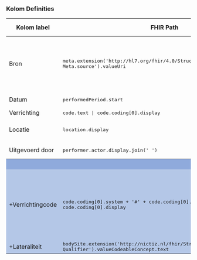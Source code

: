### Kolom Definities
<table class="grid">
<thead>
<th>Kolom label</th>
<th width="25%">FHIR Path</th>
<th>FHIR Type</th>
<th>Zib element</th>
<th>Toelichting of regels</th>
</thead>
<tbody>
<tr>
<td>Bron</td>
<td><samp>meta.extension('http://hl7.org/fhir/4.0/StructureDefinition/extension-Meta.source').valueUri</samp></td>
<td><code>string</code></td>
<td>nvt</td>
<td>Lookup adhv uri (AGB-Z of OID) <code>&lt;adressering-base&gt;/Organization?identifier=&lt;.meta.tag.code&gt;</code> en gebruik dan <code>Organization.name</code></td>
</tr>
<tr>
<td>Datum</td>
<td><samp>performedPeriod.start</samp></td>
<td><code>dateTime</code></td>
<td>VerrichtingBeginDatum</td>
<td>​Kunnen vage datums zijn.</td>
</tr>
<tr>
<td>Verrichting</td>
<td><samp>code.text | code.coding[0].display</samp></td>
<td><code>string</code></td>
<td>VerrichtingType</td>
<td></td>
</tr>
<tr>
<td>Locatie</td>
<td><samp>location.display</samp></td>
<td><code>string</code></td>
<td>Locatie::Zorgaanbieder</td>
<td>Zie discussie hier: <a href="https://bits.nictiz.nl/browse/MM-5002">BITS ticket MM-5002</a></td>
</tr>
<tr>
<td>Uitgevoerd door</td>
<td><samp>performer.actor.display.join('
')</samp></td>
<td><code>string</code></td>
<td>Uitvoerder</td>
<td>Meestal alleen specialisme</td>
</tr>
<tr style="background-color:#8faadc; color:white"><th colspan="5">UITKLAPVELD</th></tr>
<tr style="background-color:#b4c7e7">
<td>+Verrichtingcode</td>
<td><samp>code.coding[0].system + '#' + code.coding[0].code + ' ' + code.coding[0].display</samp></td>
<td><code>string</code></td>
<td>VerrichtingType</td>
<td>Meerdere codes mogelijk.<br/>Ignore NullFlavor.​<br/>Lookup system label middels <code>&lt;terminologie-base&gt;/CodeSystem?url=&lt;.system&gt;</code> en gebruik dan <code>CodeSystem.title</code></td>
</tr>
<tr style="background-color:#b4c7e7">
<td>+Lateraliteit</td>
<td><samp>bodySite.extension('http://nictiz.nl/fhir/StructureDefinition/BodySite-Qualifier').valueCodeableConcept.text</samp></td>
<td><code>string</code></td>
<td>ProbleemLateraliteit</td>
<td></td>
</tr>
</tbody>
</table>